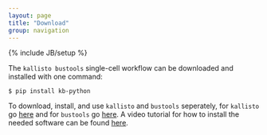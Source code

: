 ```yaml
---
layout: page
title: "Download"
group: navigation
---
```


{% include JB/setup %}

The `kallisto bustools` single-cell workflow can be downloaded and installed with one command:
```
$ pip install kb-python
```

To download, install, and use `kallisto` and `bustools` seperately, for `kallisto` go [here](https://pachterlab.github.io/kallisto/download) and for `bustools` go [here](https://bustools.github.io/download). A video tutorial for how to install the needed software can be found [here](https://youtu.be/thvtp7Ik6ts).
